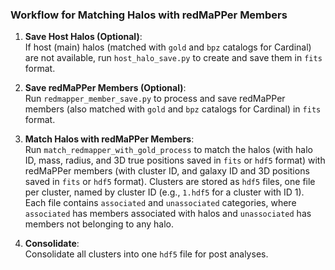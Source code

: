 ### Workflow for Matching Halos with redMaPPer Members

1. **Save Host Halos (Optional)**:  
   If host (main) halos (matched with `gold` and `bpz` catalogs for Cardinal) are not available, run `host_halo_save.py` to create and save them in `fits` format.

2. **Save redMaPPer Members (Optional)**:  
   Run `redmapper_member_save.py` to process and save redMaPPer members (also matched with `gold` and `bpz` catalogs for Cardinal) in `fits` format.

3. **Match Halos with redMaPPer Members**:  
  Run `match_redmapper_with_gold_process` to match the halos (with halo ID, mass, radius, and 3D true positions saved in `fits` or `hdf5` format) with redMaPPer members (with cluster ID, and galaxy ID and 3D positions saved in `fits` or `hdf5` format). Clusters are stored as `hdf5` files, one file per cluster, named by cluster ID (e.g., `1.hdf5` for a cluster with ID 1). Each file contains `associated` and `unassociated` categories, where `associated` has members associated with halos and `unassociated` has members not belonging to any halo.

4. **Consolidate**:  
   Consolidate all clusters into one `hdf5` file for post analyses.
